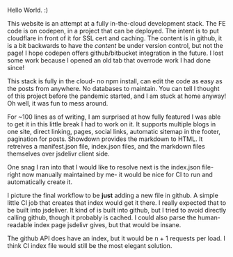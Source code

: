Hello World. :)

This website is an attempt at a fully in-the-cloud development stack. The FE code is on codepen, in a project that can be deployed. The intent is to put cloudflare in front of it for SSL cert and caching. The content is in github, it is a bit backwards to have the *content* be under version control, but not the page! I hope codepen offers github/bitbucket integration in the future. I lost some work because I opened an old tab that overrode work I had done since!

This stack is fully in the cloud- no npm install, can edit the code as easy as the posts from anywhere. No databases to maintain. You can tell I thought of this project before the pandemic started, and I am stuck at home anyway! Oh well, it was fun to mess around.

For ~100 lines as of writing, I am surprised at how fully featured I was able to get it in this little break I had to work on it. It supports multiple blogs in one site, direct linking, pages, social links, automatic sitemap in the footer, pagination for posts. Showdown provides the markdown to HTML. It retreives a manifest.json file, index.json files, and the markdown files themselves over jsdelivr client side.

One snag I ran into that I would like to resolve next is the index.json file- right now manually maintained by me- it would be nice for CI to run and automatically create it. 

I picture the final workflow to be **just** adding a new file in github. A simple little CI job that creates that index would get it there. I really expected that to be built into jsdeliver. It kind of is built into github, but I tried to avoid directly calling github, though it probably is cached. I could also parse the human-readable index page jsdelivr gives, but that would be insane. 

The github API does have an index, but it would be n + 1 requests per load. I think CI index file would still be the most elegant solution.
